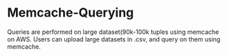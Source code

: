 # Memcache-Querying
Queries are performed on large dataset(90k-100k tuples using memcache on AWS. Users can upload large datasets in .csv, and query on them using memcache. 
